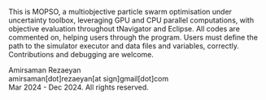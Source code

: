 This is MOPSO, a multiobjective particle swarm optimisation under uncertainty toolbox, leveraging GPU and CPU parallel computations, with objective evaluation throughout tNavigator and Eclipse.
All codes are commented on, helping users through the program. Users must define the path to the simulator executor and data files and variables, correctly.\
Contributions and debugging are welcome. 

Amirsaman Rezaeyan\
amirsaman[dot]rezaeyan[at sign]gmail[dot]com\
Mar 2024 - Dec 2024. All rights reserved.
